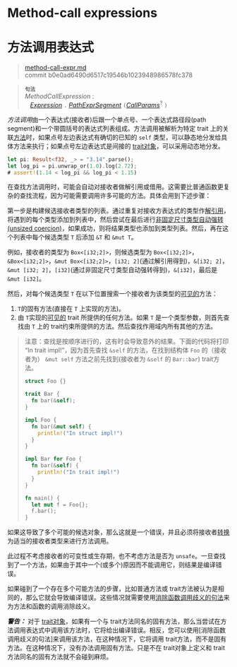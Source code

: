 # Method-call expressions
# 方法调用表达式

>[method-call-expr.md](https://github.com/rust-lang/reference/blob/master/src/expressions/method-call-expr.md)\
>commit b0e0ad6490d6517c19546b1023948986578fc378

> **<sup>句法</sup>**\
> _MethodCallExpression_ :\
> &nbsp;&nbsp; [_Expression_] `.` [_PathExprSegment_] `(`[_CallParams_]<sup>?</sup> `)`

*方法调用*由一个表达式(接收者)后跟一个单点号、一个表达式路径段(path segment)和一个带圆括号的表达式列表组成。方法调用被解析为特定 trait 上的关联[方法][methods]时，如果点号左边表达式有确切的已知的 `self` 类型，可以静态地分发给具体方法来执行；如果点号左边表达式是间接的 [trait对象](../types/trait-object.md)，可以采用动态地分发。

```rust
let pi: Result<f32, _> = "3.14".parse();
let log_pi = pi.unwrap_or(1.0).log(2.72);
# assert!(1.14 < log_pi && log_pi < 1.15)
```

在查找方法调用时，可能会自动对接收者做解引用或借用。这需要比普通函数更复杂的查找流程，因为可能需要调用许多可能的方法。具体会用到下述步骤：

第一步是构建候选接收者类型的列表。通过重复对接收方表达式的类型作[解引用][dereference]，将遇到的每个类型添加到列表中，然后尝试在最后进行[非固定尺寸类型自动强转(unsized coercion)][unsized coercion]，如果成功，则将结果类型也添加到类型列表。然后，再在这个列表中每个候选类型 `T` 后添加 `&T` 和 `&mut T`。

例如，接收者的类型为 `Box<[i32;2]>`，则候选类型为 `Box<[i32;2]>`，`&Box<[i32;2]>`，`&mut Box<[i32;2]>`，`[i32; 2]`(通过解引用得到)，`&[i32; 2]`，`&mut [i32; 2]`，`[i32]`(通过非固定尺寸类型自动强转得到)，`&[i32]`，最后是 `&mut [i32]`。

然后，对每个候选类型 `T` 在以下位置搜索一个接收者为该类型的[可见的][visible]方法：

1. `T`的固有方法(直接在 `T` 上实现的方法)。
2. 由 `T`实现的[可见的][visible] trait 所提供的任何方法。如果 `T` 是一个类型参数，则首先查找由 `T` 上的 trait约束所提供的方法。然后查找作用域内所有其他的方法。

> 注意：查找是按顺序进行的，这有时会导致意外的结果。下面的代码将打印 “In trait impl!”，因为首先查找 `&self` 的方法，在找到结构体 `Foo` 的（接收者为） `&mut self` 方法之前先找到(接收者为 `&self` 的 `Bar::bar`) trait方法。
>
> ```rust
> struct Foo {}
>
> trait Bar {
>   fn bar(&self);
> }
>
> impl Foo {
>   fn bar(&mut self) {
>     println!("In struct impl!")
>   }
> }
>
> impl Bar for Foo {
>   fn bar(&self) {
>     println!("In trait impl!")
>   }
> }
>
> fn main() {
>   let mut f = Foo{};
>   f.bar();
> }
> ```

如果这导致了多个可能的候选对象，那么这就是一个错误，并且必须将接收者[转换][disambiguate call]为适当的接收者类型来进行方法调用。

此过程不考虑接收者的可变性或生存期，也不考虑方法是否为 `unsafe`。一旦查找到了一个方法，如果由于其中一个(或多个)原因而不能调用它，则结果是编译错误。

如果碰到了一个存在多个可能方法的步骤，比如普通方法或 trait方法被认为是相同的，那么它就会导致编译错误。这些情况就需要使用[消除函数调用歧义的句法][disambiguating function call syntax]来为方法和函数的调用消除歧义。
<!-- If a step is reached where there is more than one possible method, such as where generic methods or traits are considered the same, then it is a compiler error. These cases require a [disambiguating function call syntax] for method and function invocation. TobeModify-->

<div class="warning">

***警告：*** 对于 [trait对象][trait objects]，如果有一个与 trait方法同名的固有方法，那么当尝试在方法调用表达式中调用该方法时，它将给出编译错误。相反，您可以使用[消除函数调用歧义的句法]来调用该方法，在这种情况下，它将调用 trait方法，而不是固有方法。在这种情况下，没有办法调用固有方法。只是不在 trait对象上定义和 trait方法同名的固有方法就不会碰到麻烦。

</div>

[_CallParams_]: call-expr.md
[_Expression_]: ../expressions.md
[_PathExprSegment_]: ../paths.md#表达式中的路径
[visible]: ../visibility-and-privacy.md
[trait objects]: ../types/trait-object.md
[disambiguate call]: call-expr.md#disambiguating-function-calls
[disambiguating function call syntax]: call-expr.md#disambiguating-function-calls
[dereference]: operator-expr.md#the-dereference-operator
[methods]: ../items/associated-items.md#方法
[unsized coercion]: ../type-coercions.md#unsized-coercions
